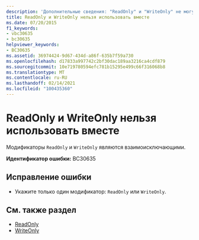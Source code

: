 ```yaml
---
description: 'Дополнительные сведения: "ReadOnly" и "WriteOnly" не могут использоваться вместе'
title: ReadOnly и WriteOnly нельзя использовать вместе
ms.date: 07/20/2015
f1_keywords:
- vbc30635
- bc30635
helpviewer_keywords:
- BC30635
ms.assetid: 36974424-9d67-434d-a86f-635b7f59a730
ms.openlocfilehash: d17833a997742c2bf30dac189aa3216ca4cdf879
ms.sourcegitcommit: 10e719780594efc781b15295e499c66f316068b8
ms.translationtype: MT
ms.contentlocale: ru-RU
ms.lasthandoff: 02/14/2021
ms.locfileid: "100435360"
---
```

# <a name="readonly-and-writeonly-cannot-be-combined"></a>ReadOnly и WriteOnly нельзя использовать вместе

Модификаторы `ReadOnly` и `WriteOnly` являются взаимоисключающими.  
  
 **Идентификатор ошибки:** BC30635  
  
## <a name="to-correct-this-error"></a>Исправление ошибки  
  
- Укажите только один модификатор: `ReadOnly` или `WriteOnly`.  
  
## <a name="see-also"></a>См. также раздел

- [ReadOnly](../language-reference/modifiers/readonly.md)
- [WriteOnly](../language-reference/modifiers/writeonly.md)
